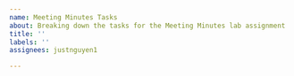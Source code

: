 ```yaml
---
name: Meeting Minutes Tasks
about: Breaking down the tasks for the Meeting Minutes lab assignment
title: ''
labels: ''
assignees: justnguyen1

---
```



